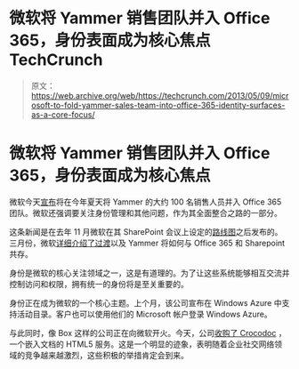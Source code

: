 # 微软将 Yammer 销售团队并入 Office 365，身份表面成为核心焦点 TechCrunch

> 原文：<https://web.archive.org/web/https://techcrunch.com/2013/05/09/microsoft-to-fold-yammer-sales-team-into-office-365-identity-surfaces-as-a-core-focus/>

# 微软将 Yammer 销售团队并入 Office 365，身份表面成为核心焦点

微软今天[宣布](https://web.archive.org/web/20221006161707/http://blogs.office.com/b/office-news/archive/2013/05/09/yammer-and-office-365-aligning-for-scale.aspx)将在今年夏天将 Yammer 的大约 100 名销售人员并入 Office 365 团队。微软还强调要关注身份管理和其他问题，作为其全面整合之路的一部分。

这条新闻是在去年 11 月微软在其 SharePoint 会议上设定的[路线图](https://web.archive.org/web/20221006161707/http://blogs.technet.com/b/microsoft_blog/archive/2012/11/12/putting-social-to-work.aspx)之后发布的。三月份，微软[详细介绍了过渡](https://web.archive.org/web/20221006161707/http://blogs.office.com/b/sharepoint/archive/2013/03/19/yammer-and-sharepoint-enterprise-social-roadmap-update.aspx)以及 Yammer 将如何与 Office 365 和 Sharepoint 共存。

身份是微软的核心关注领域之一，这是有道理的。为了让这些系统能够相互交流并控制访问和权限，拥有统一的身份将是至关重要的。

身份正在成为微软的一个核心主题。上个月，该公司宣布在 Windows Azure 中支持活动目录。客户也可以使用他们的 Microsoft 帐户登录 Windows Azure。

与此同时，像 Box 这样的公司正在向微软开火。今天，公司[收购了 Crocodoc](https://web.archive.org/web/20221006161707/https://beta.techcrunch.com/2013/05/09/box-acquires-crocodoc-to-add-html5-document-converter-and-sleek-content-experience-to-cloud-storage-platform/) ，一个嵌入文档的 HTML5 服务。这是一个明显的迹象，表明随着企业社交网络领域的竞争越来越激烈，这些积极的举措肯定会到来。